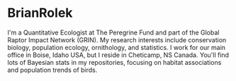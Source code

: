 # BrianRolek
I'm a Quantitative Ecologist at The Peregrine Fund and part of the Global Raptor Impact Network (GRIN). My research interests include conservation biology, population ecology, ornithology, and statistics. I work for our main office in Boise, Idaho USA, but I reside in Cheticamp, NS Canada. You'll find lots of Bayesian stats in my repositories, focusing on habitat associations and population trends of birds.
